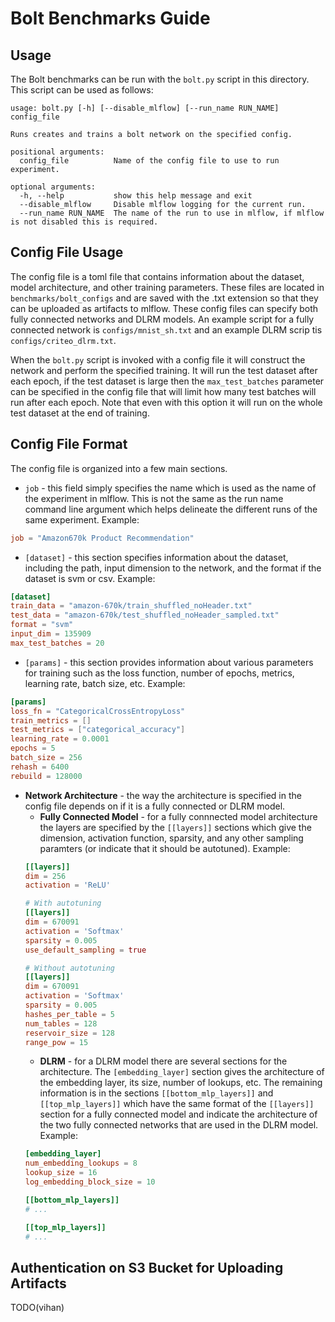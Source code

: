 # Bolt Benchmarks Guide

## Usage

The Bolt benchmarks can be run with the `bolt.py` script in this directory. This script can be used as follows:

```shell
usage: bolt.py [-h] [--disable_mlflow] [--run_name RUN_NAME] config_file

Runs creates and trains a bolt network on the specified config.

positional arguments:
  config_file          Name of the config file to use to run experiment.

optional arguments:
  -h, --help           show this help message and exit
  --disable_mlflow     Disable mlflow logging for the current run.
  --run_name RUN_NAME  The name of the run to use in mlflow, if mlflow is not disabled this is required.
```

## Config File Usage

The config file is a toml file that contains information about the dataset, model architecture, and other training parameters. These files are located in `benchmarks/bolt_configs` and are saved with the .txt extension so that they can be uploaded as artifacts to mlflow. These config files can specify both fully connected networks and DLRM models. An example script for a fully connected network is `configs/mnist_sh.txt` and an example DLRM scrip tis `configs/criteo_dlrm.txt`. 

When the `bolt.py` script is invoked with a config file it will construct the network and perform the specified training. It will run the test dataset after each epoch, if the test dataset is large then the `max_test_batches` parameter can be specified in the config file that will limit how many test batches will run after each epoch. Note that even with this option it will run on the whole test dataset at the end of training. 

## Config File Format
The config file is organized into a few main sections. 

* `job` - this field simply specifies the name which is used as the name of the experiment in mlflow. This is not the same as the run name command line argument which helps delineate the different runs of the same experiment. Example:
```toml
job = "Amazon670k Product Recommendation"

```
* `[dataset]` - this section specifies information about the dataset, including the path, input dimension to the network, and the format if the dataset is svm or csv. Example:
```toml
[dataset]
train_data = "amazon-670k/train_shuffled_noHeader.txt"
test_data = "amazon-670k/test_shuffled_noHeader_sampled.txt"
format = "svm"
input_dim = 135909
max_test_batches = 20
```
* `[params]` - this section provides information about various parameters for training such as the loss function, number of epochs, metrics, learning rate, batch size, etc. Example:
```toml
[params]
loss_fn = "CategoricalCrossEntropyLoss"
train_metrics = []
test_metrics = ["categorical_accuracy"]
learning_rate = 0.0001
epochs = 5
batch_size = 256
rehash = 6400
rebuild = 128000
```
* __Network Architecture__ - the way the architecture is specified in the config file depends on if it is a fully connected or DLRM model.  
  * __Fully Connected Model__ - for a fully connnected model architecture the layers are specified by the `[[layers]]` sections which give the dimension, activation function, sparsity, and any other sampling paramters (or indicate that it should be autotuned). Example:
  ```toml
  [[layers]]
  dim = 256
  activation = 'ReLU'

  # With autotuning
  [[layers]]
  dim = 670091
  activation = 'Softmax'
  sparsity = 0.005
  use_default_sampling = true

  # Without autotuning
  [[layers]]
  dim = 670091
  activation = 'Softmax'
  sparsity = 0.005
  hashes_per_table = 5
  num_tables = 128
  reservoir_size = 128
  range_pow = 15
  ```
  * __DLRM__ - for a DLRM model there are several sections for the architecture. The `[embedding_layer]` section gives the architecture of the embedding layer, its size, number of lookups, etc. The remaining information is in the sections `[[bottom_mlp_layers]]` and `[[top_mlp_layers]]` which have the same format of the `[[layers]]` section for a fully connected model and indicate the architecture of the two fully connected networks that are used in the DLRM model. Example:
  ```toml
  [embedding_layer]
  num_embedding_lookups = 8
  lookup_size = 16
  log_embedding_block_size = 10

  [[bottom_mlp_layers]]
  # ...

  [[top_mlp_layers]]
  # ...
  ```

## Authentication on S3 Bucket for Uploading Artifacts

TODO(vihan)
